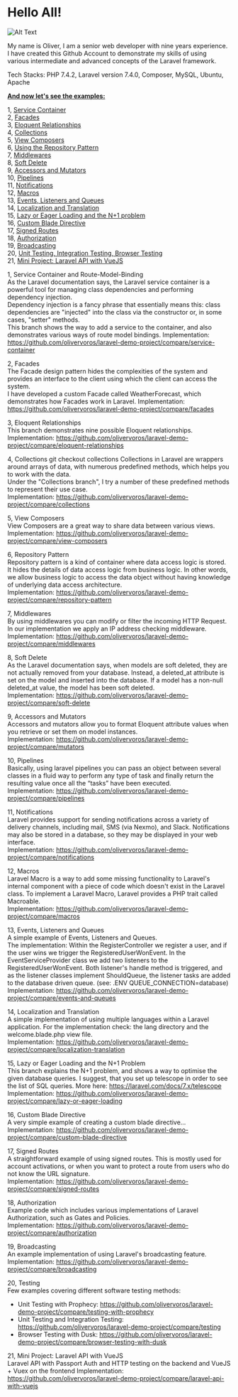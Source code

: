 <h1>Hello All!</h1>

![Alt Text](https://media.giphy.com/media/pxwlYSM8PfY5y/giphy.gif)

My name is Oliver, I am a senior web developer with nine years experience.   
I have created this Github Account to demonstrate my skills of using       
various intermediate and advanced concepts of the Laravel framework.

Tech Stacks: 
PHP 7.4.2, Laravel version 7.4.0, Composer, MySQL, Ubuntu, Apache

<u><b>And now let's see the examples:</b></u>   

 1, <a href="#sc">Service Container</a>  
 2, <a href="#fac">Facades</a>  
 3, <a href="#eloq-rel">Eloquent Relationships</a>  
 4, <a href="#coll">Collections</a>  
 5, <a href="#wc">View Composers</a>  
 6, <a href="#repo">Using the Repository Pattern</a>  
 7, <a href="#mw">Middlewares</a>  
 8, <a href="#sd">Soft Delete</a>  
 9, <a href="#aam">Accessors and Mutators</a>  
10, <a href="#pipe">Pipelines</a>  
11, <a href="#noty">Notifications</a>  
12, <a href="#macros">Macros</a>  
13, <a href="#eaq">Events, Listeners and Queues</a>  
14, <a href="#lat">Localization and Translation</a>  
15, <a href="#lel">Lazy or Eager Loading and the N+1 problem</a>  
16, <a href="#cbd">Custom Blade Directive</a>  
17, <a href="#siro">Signed Routes</a>  
18, <a href="#auth">Authorization</a>      
19, <a href="#bc">Broadcasting</a>  
20, <a href="#test">Unit Testing, Integration Testing, Browser Testing</a>      
21, <a href="#vue">Mini Project: Laravel API with VueJS</a>

1, <a name="sc">Service Container and Route-Model-Binding</a>        
As the Laravel documentation says, the Laravel service container is a powerful tool for managing class dependencies and performing dependency injection.    
Dependency injection is a fancy phrase that essentially means this: class dependencies are "injected" into the class via the constructor or, in some cases, "setter" methods.   
This branch shows the way to add a service to the container, and also demonstrates various ways of route model bindings.
Implementation: https://github.com/olivervoros/laravel-demo-project/compare/service-container        

2, <a name="fac">Facades </a>    
The Facade design pattern hides the complexities of the system and provides an interface to the client using which the client can access the system.    
I have developed a custom Facade called WeatherForecast, which demonstrates how Facades work in Laravel.
Implementation: https://github.com/olivervoros/laravel-demo-project/compare/facades       

3, <a name="eloq-rel">Eloquent Relationships</a>   
This branch demonstrates nine possible Eloquent relationships.     
Implementation: https://github.com/olivervoros/laravel-demo-project/compare/eloquent-relationships       

4, <a name="coll">Collections git checkout collections</a>
Collections in Laravel are wrappers around arrays of data, with numerous predefined methods, which helps you to work with the data.       
Under the "Collections branch", I try a number of these predefined methods to represent their use case.     
Implementation: https://github.com/olivervoros/laravel-demo-project/compare/collections      

5, <a name="wc">View Composers</a>     
View Composers are a great way to share data between various views.      
Implementation: https://github.com/olivervoros/laravel-demo-project/compare/view-composers      

6, <a name="repo">Repository Pattern</a>    
Repository pattern is a kind of container where data access logic is stored. 
It hides the details of data access logic from business logic. 
In other words, we allow business logic to access the data object without having knowledge of underlying data access architecture.     
Implementation: https://github.com/olivervoros/laravel-demo-project/compare/repository-pattern      

7, <a name="mw">Middlewares</a>      
By using middlewares you can modify or filter the incoming HTTP Request.    
In our implementation we apply an IP address checking middleware.     
Implementation: https://github.com/olivervoros/laravel-demo-project/compare/middlewares     

8, <a name="sd">Soft Delete</a>     
As the Laravel documentation says, when models are soft deleted, they are not actually removed from your database. 
Instead, a deleted_at attribute is set on the model and inserted into the database. 
If a model has a non-null deleted_at value, the model has been soft deleted.      
Implementation: https://github.com/olivervoros/laravel-demo-project/compare/soft-delete     

9, <a name="aam">Accessors and Mutators</a>         
Accessors and mutators allow you to format Eloquent attribute values when you retrieve or set them on model instances.    
Implementation: https://github.com/olivervoros/laravel-demo-project/compare/mutators     

10, <a name="pipe">Pipelines</a>            
Basically, using laravel pipelines you can pass an object between several classes in a fluid way 
to perform any type of task and finally return the resulting value once all the “tasks” have been executed.     
Implementation: https://github.com/olivervoros/laravel-demo-project/compare/pipelines    

11, <a name="noty">Notifications</a>         
Laravel provides support for sending notifications across a variety of delivery channels, including mail, SMS (via Nexmo), and Slack. 
Notifications may also be stored in a database, so they may be displayed in your web interface.     
Implementation: https://github.com/olivervoros/laravel-demo-project/compare/notifications 

12, <a name="macros">Macros</a>      
Laravel Macro is a way to add some missing functionality to Laravel's internal component with a piece of code which doesn't exist in the Laravel class. 
To implement a Laravel Macro, Laravel provides a PHP trait called Macroable.     
Implementation: https://github.com/olivervoros/laravel-demo-project/compare/macros

13, <a name="eaq">Events, Listeners and Queues</a>          
A simple example of Events, Listeners and Queues.   
The implementation: Within the RegisterController we register a user, and if the user wins we trigger 
the RegisteredUserWonEvent. In the EventServiceProvider class we add two listeners to the RegisteredUserWonEvent.
Both listener's handle method is triggered, and as the listener classes implement ShouldQueue, 
the listener tasks are added to the database driven queue. (see: .ENV QUEUE_CONNECTION=database)         
Implementation: https://github.com/olivervoros/laravel-demo-project/compare/events-and-queues 

14, <a name="lat">Localization and Translation</a>         
A simple implementation of using multiple languages within a Laravel application.
For the implementation check: the lang directory and the welcome.blade.php view file.      
Implementation: https://github.com/olivervoros/laravel-demo-project/compare/localization-translation

15, <a name="lel">Lazy or Eager Loading and the N+1 Problem</a>       
This branch explains the N+1 problem, and shows a way to optimise the given database queries.
I suggest, that you set up telescope in order to see the list of SQL queries.
More here: https://laravel.com/docs/7.x/telescope       
Implementation: https://github.com/olivervoros/laravel-demo-project/compare/lazy-or-eager-loading

16, <a name="cbd">Custom Blade Directive</a>       
A very simple example of creating a custom blade directive...     
Implementation: https://github.com/olivervoros/laravel-demo-project/compare/custom-blade-directive

17, <a name="siro">Signed Routes</a>       
A straightforward example of using signed routes. This is mostly used for account activations, or when you want to protect a route from users who do not know the URL signature.       
Implementation: https://github.com/olivervoros/laravel-demo-project/compare/signed-routes

18, <a name="auth">Authorization</a>         
Example code which includes various implementations of Laravel Authorization, such as Gates and Policies.      
Implementation: https://github.com/olivervoros/laravel-demo-project/compare/authorization

19, <a name="bc">Broadcasting</a>       
An example implementation of using Laravel's broadcasting feature.       
Implementation: https://github.com/olivervoros/laravel-demo-project/compare/broadcasting

20, <a name="test">Testing</a>                 
Few examples covering different software testing methods:      
- Unit Testing with Prophecy: https://github.com/olivervoros/laravel-demo-project/compare/testing-with-prophecy
- Unit Testing and Integration Testing: https://github.com/olivervoros/laravel-demo-project/compare/testing
- Browser Testing with Dusk: https://github.com/olivervoros/laravel-demo-project/compare/browser-testing-with-dusk

21, <a name="vue">Mini Project: Laravel API with VueJS</a>            
Laravel API with Passport Auth and HTTP testing on the backend and VueJS + Vuex on the frontend
Implementation: https://github.com/olivervoros/laravel-demo-project/compare/laravel-api-with-vuejs
